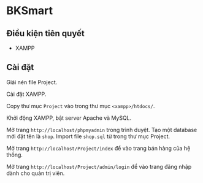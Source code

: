BKSmart
=======

Điều kiện tiên quyết
--------------------

- XAMPP

Cài đặt
-------

Giải nén file Project.

Cài đặt XAMPP.

Copy thư mục `Project` vào trong thư mục `<xampp>/htdocs/`.

Khởi động XAMPP, bật server Apache và MySQL.

Mở trang `http://localhost/phpmyadmin` trong trình duyệt. Tạo một database mới đặt tên là `shop`. Import file `shop.sql` từ trong thư mục Project.

Mở trang `http://localhost/Project/index` để vào trang bán hàng của hệ thống. 

Mở trang `http://localhost/Project/admin/login` để vào trang đăng nhập dành cho quản trị viên.
